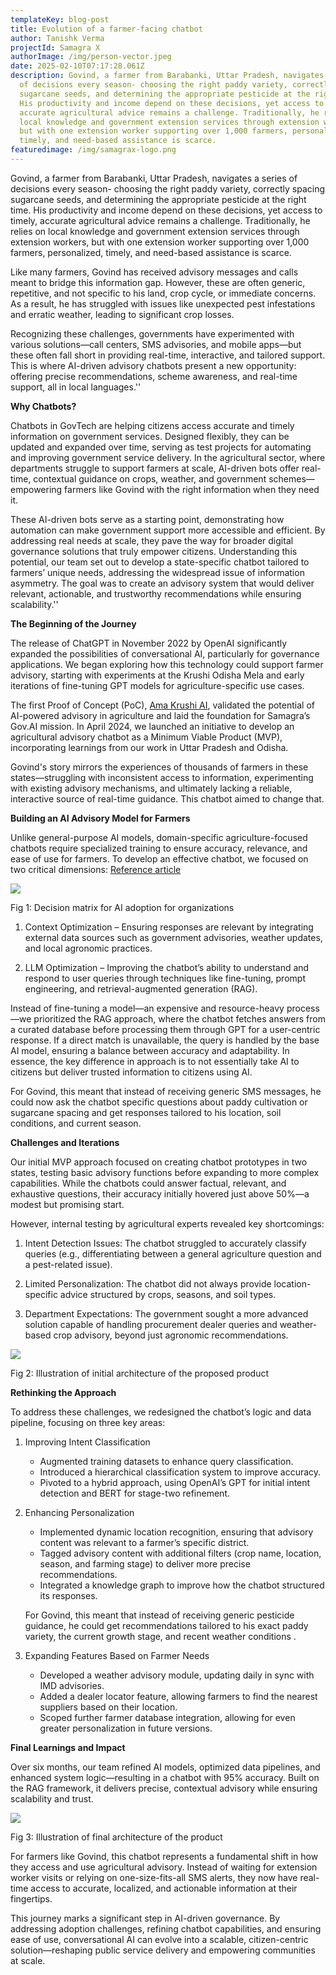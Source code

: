 ```yaml
---
templateKey: blog-post
title: Evolution of a farmer-facing chatbot
author: Tanishk Verma
projectId: Samagra X
authorImage: /img/person-vector.jpeg
date: 2025-02-10T07:17:28.061Z
description: Govind, a farmer from Barabanki, Uttar Pradesh, navigates a series
  of decisions every season- choosing the right paddy variety, correctly spacing
  sugarcane seeds, and determining the appropriate pesticide at the right time.
  His productivity and income depend on these decisions, yet access to timely,
  accurate agricultural advice remains a challenge. Traditionally, he relies on
  local knowledge and government extension services through extension workers,
  but with one extension worker supporting over 1,000 farmers, personalized,
  timely, and need-based assistance is scarce.
featuredimage: /img/samagrax-logo.png
---
```

Govind, a farmer from Barabanki, Uttar Pradesh, navigates a series of decisions every season- choosing the right paddy variety, correctly spacing sugarcane seeds, and determining the appropriate pesticide at the right time. His productivity and income depend on these decisions, yet access to timely, accurate agricultural advice remains a challenge. Traditionally, he relies on local knowledge and government extension services through extension workers, but with one extension worker supporting over 1,000 farmers, personalized, timely, and need-based assistance is scarce.


Like many farmers, Govind has received advisory messages and calls meant to bridge this information gap. However, these are often generic, repetitive, and not specific to his land, crop cycle, or immediate concerns. As a result, he has struggled with issues like unexpected pest infestations and erratic weather, leading to significant crop losses.


Recognizing these challenges, governments have experimented with various solutions—call centers, SMS advisories, and mobile apps—but these often fall short in providing real-time, interactive, and tailored support. This is where AI-driven advisory chatbots present a new opportunity: offering precise recommendations, scheme awareness, and real-time support, all in local languages.''


**Why Chatbots?**


Chatbots in GovTech are helping citizens access accurate and timely information on government services. Designed flexibly, they can be updated and expanded over time, serving as test projects for automating and improving government service delivery. In the agricultural sector, where departments struggle to support farmers at scale, AI-driven bots offer real-time, contextual guidance on crops, weather, and government schemes—empowering farmers like Govind with the right information when they need it.


These AI-driven bots serve as a starting point, demonstrating how automation can make government support more accessible and efficient. By addressing real needs at scale, they pave the way for broader digital governance solutions that truly empower citizens.
Understanding this potential, our team set out to develop a state-specific chatbot tailored to farmers’ unique needs, addressing the widespread issue of information asymmetry. The goal was to create an advisory system that would deliver relevant, actionable, and trustworthy recommendations while ensuring scalability.''


**The Beginning of the Journey**


The release of ChatGPT in November 2022 by OpenAI significantly expanded the possibilities of conversational AI, particularly for governance applications. We began exploring how this technology could support farmer advisory, starting with experiments at the Krushi Odisha Mela and early iterations of fine-tuning GPT models for agriculture-specific use cases.


The first Proof of Concept (PoC), [Ama Krushi AI](https://www.youtube.com/watch?v=9IqHxxXlQTE), validated the potential of AI-powered advisory in agriculture and laid the foundation for Samagra’s Gov.AI mission. In April 2024, we launched an initiative to develop an agricultural advisory chatbot as a Minimum Viable Product (MVP), incorporating learnings from our work in Uttar Pradesh and Odisha.


Govind's story mirrors the experiences of thousands of farmers in these states—struggling with inconsistent access to information, experimenting with existing advisory mechanisms, and ultimately lacking a reliable, interactive source of real-time guidance. This chatbot aimed to change that.


**Building an AI Advisory Model for Farmers**


Unlike general-purpose AI models, domain-specific agriculture-focused chatbots require specialized training to ensure accuracy, relevance, and ease of use for farmers. To develop an effective chatbot, we focused on two critical dimensions: [Reference article ](https://platform.openai.com/docs/guides/optimizing-llm-accuracy/llm-optimization-context)

![](/img/rag-1.png)

Fig 1: Decision matrix for AI adoption for organizations


1. Context Optimization – Ensuring responses are relevant by integrating external data sources such as government advisories, weather updates, and local agronomic practices.


2. LLM Optimization – Improving the chatbot’s ability to understand and respond to user queries through techniques like fine-tuning, prompt engineering, and retrieval-augmented generation (RAG).


Instead of fine-tuning a model—an expensive and resource-heavy process—we prioritized the RAG approach, where the chatbot fetches answers from a curated database before processing them through GPT for a user-centric response. If a direct match is unavailable, the query is handled by the base AI model, ensuring a balance between accuracy and adaptability. In essence, the key difference in approach is to not essentially take AI to citizens but deliver trusted information to citizens using AI. 

For Govind, this meant that instead of receiving generic SMS messages, he could now ask the chatbot specific questions about paddy cultivation or sugarcane spacing and get responses tailored to his location, soil conditions, and current season.


**Challenges and Iterations**


Our initial MVP approach focused on creating chatbot prototypes in two states, testing basic advisory functions before expanding to more complex capabilities. While the chatbots could answer factual, relevant, and exhaustive questions, their accuracy initially hovered just above 50%—a modest but promising start.


However, internal testing by agricultural experts revealed key shortcomings:


1. Intent Detection Issues: The chatbot struggled to accurately classify queries (e.g., differentiating between a general agriculture question and a pest-related issue).


2. Limited Personalization: The chatbot did not always provide location-specific advice structured by crops, seasons, and soil types.


3. Department Expectations: The government sought a more advanced solution capable of handling procurement dealer queries and weather-based crop advisory, beyond just agronomic recommendations.



![](/img/rag-2.jpg)

Fig 2: Illustration of initial architecture of the proposed product

**Rethinking the Approach**


To address these challenges, we redesigned the chatbot’s logic and data pipeline, focusing on three key areas:

1. Improving Intent Classification
   - Augmented training datasets to enhance query classification.
   - Introduced a hierarchical classification system to improve accuracy.
   - Pivoted to a hybrid approach, using OpenAI’s GPT for initial intent detection and BERT for stage-two refinement.

     
2. Enhancing Personalization
   - Implemented dynamic location recognition, ensuring that advisory content was relevant to a farmer’s specific district.
   - Tagged advisory content with additional filters (crop name, location, season, and farming stage) to deliver more precise recommendations.
   - Integrated a knowledge graph to improve how the chatbot structured its responses.     

   For Govind, this meant that instead of receiving generic pesticide guidance, he could get recommendations tailored to his exact paddy variety, the current growth stage, and recent weather conditions .       
3. Expanding Features Based on Farmer Needs
   - Developed a weather advisory module, updating daily in sync with IMD advisories.
   - Added a dealer locator feature, allowing farmers to find the nearest suppliers based on their location.
   - Scoped further farmer database integration, allowing for even greater personalization in future versions.




**Final Learnings and Impact**


Over six months, our team refined AI models, optimized data pipelines, and enhanced system logic—resulting in a chatbot with 95% accuracy. Built on the RAG framework, it delivers precise, contextual advisory while ensuring scalability and trust.

![](/img/rag-3.jpg)

Fig 3: Illustration of final architecture of the product


For farmers like Govind, this chatbot represents a fundamental shift in how they access and use agricultural advisory. Instead of waiting for extension worker visits or relying on one-size-fits-all SMS alerts, they now have real-time access to accurate, localized, and actionable information at their fingertips.


This journey marks a significant step in AI-driven governance. By addressing adoption challenges, refining chatbot capabilities, and ensuring ease of use, conversational AI can evolve into a scalable, citizen-centric solution—reshaping public service delivery and empowering communities at scale.